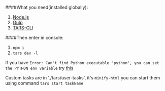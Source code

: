 ####What  you need(installed globally):
1. [Node.js](https://nodejs.org/en/)
3. [Gulp](https://gulpjs.com)
4. [TARS-CLI](https://github.com/tars/tars-cli)

####Then enter in console:
1. `npm i`
2. `tars dev -l`

If you have `Error: Can't find Python executable "python", you can set the PYTHON env variable` try [this](https://github.com/felixrieseberg/windows-build-tools/issues/56#issuecomment-308739624)

Custom tasks are in './tars/user-tasks', it's `minify-html` you can start them using command `tars start taskName`
